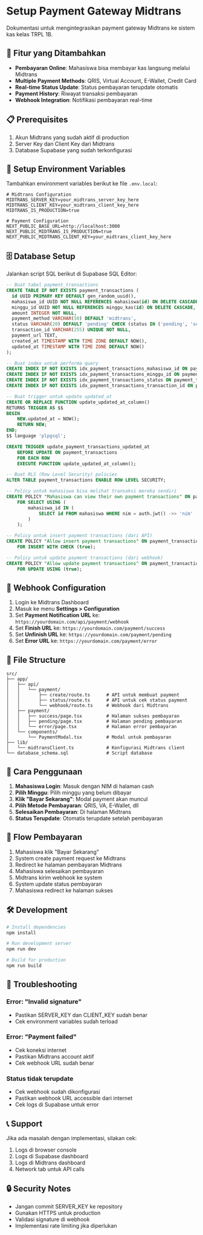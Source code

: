 # Setup Payment Gateway Midtrans

Dokumentasi untuk mengintegrasikan payment gateway Midtrans ke sistem kas kelas TRPL 1B.

## 🚀 Fitur yang Ditambahkan

- **Pembayaran Online**: Mahasiswa bisa membayar kas langsung melalui Midtrans
- **Multiple Payment Methods**: QRIS, Virtual Account, E-Wallet, Credit Card
- **Real-time Status Update**: Status pembayaran terupdate otomatis
- **Payment History**: Riwayat transaksi pembayaran
- **Webhook Integration**: Notifikasi pembayaran real-time

## 📋 Prerequisites

1. Akun Midtrans yang sudah aktif di production
2. Server Key dan Client Key dari Midtrans
3. Database Supabase yang sudah terkonfigurasi

## 🔧 Setup Environment Variables

Tambahkan environment variables berikut ke file `.env.local`:

```env
# Midtrans Configuration
MIDTRANS_SERVER_KEY=your_midtrans_server_key_here
MIDTRANS_CLIENT_KEY=your_midtrans_client_key_here
MIDTRANS_IS_PRODUCTION=true

# Payment Configuration
NEXT_PUBLIC_BASE_URL=http://localhost:3000
NEXT_PUBLIC_MIDTRANS_IS_PRODUCTION=true
NEXT_PUBLIC_MIDTRANS_CLIENT_KEY=your_midtrans_client_key_here
```

## 🗄️ Database Setup

Jalankan script SQL berikut di Supabase SQL Editor:

```sql
-- Buat tabel payment_transactions
CREATE TABLE IF NOT EXISTS payment_transactions (
  id UUID PRIMARY KEY DEFAULT gen_random_uuid(),
  mahasiswa_id UUID NOT NULL REFERENCES mahasiswa(id) ON DELETE CASCADE,
  minggu_id UUID NOT NULL REFERENCES minggu_kas(id) ON DELETE CASCADE,
  amount INTEGER NOT NULL,
  payment_method VARCHAR(50) DEFAULT 'midtrans',
  status VARCHAR(20) DEFAULT 'pending' CHECK (status IN ('pending', 'settlement', 'capture', 'deny', 'cancel', 'expire', 'failure')),
  transaction_id VARCHAR(255) UNIQUE NOT NULL,
  payment_url TEXT,
  created_at TIMESTAMP WITH TIME ZONE DEFAULT NOW(),
  updated_at TIMESTAMP WITH TIME ZONE DEFAULT NOW()
);

-- Buat index untuk performa query
CREATE INDEX IF NOT EXISTS idx_payment_transactions_mahasiswa_id ON payment_transactions(mahasiswa_id);
CREATE INDEX IF NOT EXISTS idx_payment_transactions_minggu_id ON payment_transactions(minggu_id);
CREATE INDEX IF NOT EXISTS idx_payment_transactions_status ON payment_transactions(status);
CREATE INDEX IF NOT EXISTS idx_payment_transactions_transaction_id ON payment_transactions(transaction_id);

-- Buat trigger untuk update updated_at
CREATE OR REPLACE FUNCTION update_updated_at_column()
RETURNS TRIGGER AS $$
BEGIN
    NEW.updated_at = NOW();
    RETURN NEW;
END;
$$ language 'plpgsql';

CREATE TRIGGER update_payment_transactions_updated_at 
    BEFORE UPDATE ON payment_transactions 
    FOR EACH ROW 
    EXECUTE FUNCTION update_updated_at_column();

-- Buat RLS (Row Level Security) policies
ALTER TABLE payment_transactions ENABLE ROW LEVEL SECURITY;

-- Policy untuk mahasiswa bisa melihat transaksi mereka sendiri
CREATE POLICY "Mahasiswa can view their own payment transactions" ON payment_transactions
    FOR SELECT USING (
        mahasiswa_id IN (
            SELECT id FROM mahasiswa WHERE nim = auth.jwt() ->> 'nim'
        )
    );

-- Policy untuk insert payment transactions (dari API)
CREATE POLICY "Allow insert payment transactions" ON payment_transactions
    FOR INSERT WITH CHECK (true);

-- Policy untuk update payment transactions (dari webhook)
CREATE POLICY "Allow update payment transactions" ON payment_transactions
    FOR UPDATE USING (true);
```

## 🔗 Webhook Configuration

1. Login ke Midtrans Dashboard
2. Masuk ke menu **Settings > Configuration**
3. Set **Payment Notification URL** ke: `https://yourdomain.com/api/payment/webhook`
4. Set **Finish URL** ke: `https://yourdomain.com/payment/success`
5. Set **Unfinish URL** ke: `https://yourdomain.com/payment/pending`
6. Set **Error URL** ke: `https://yourdomain.com/payment/error`

## 📁 File Structure

```
src/
├── app/
│   ├── api/
│   │   └── payment/
│   │       ├── create/route.ts      # API untuk membuat payment
│   │       ├── status/route.ts      # API untuk cek status payment
│   │       └── webhook/route.ts     # Webhook dari Midtrans
│   ├── payment/
│   │   ├── success/page.tsx         # Halaman sukses pembayaran
│   │   ├── pending/page.tsx         # Halaman pending pembayaran
│   │   └── error/page.tsx           # Halaman error pembayaran
│   └── components/
│       └── PaymentModal.tsx         # Modal untuk pembayaran
├── lib/
│   └── midtransClient.ts            # Konfigurasi Midtrans client
└── database_schema.sql              # Script database
```

## 🎯 Cara Penggunaan

1. **Mahasiswa Login**: Masuk dengan NIM di halaman cash
2. **Pilih Minggu**: Pilih minggu yang belum dibayar
3. **Klik "Bayar Sekarang"**: Modal payment akan muncul
4. **Pilih Metode Pembayaran**: QRIS, VA, E-Wallet, dll
5. **Selesaikan Pembayaran**: Di halaman Midtrans
6. **Status Terupdate**: Otomatis terupdate setelah pembayaran

## 🔄 Flow Pembayaran

1. Mahasiswa klik "Bayar Sekarang"
2. System create payment request ke Midtrans
3. Redirect ke halaman pembayaran Midtrans
4. Mahasiswa selesaikan pembayaran
5. Midtrans kirim webhook ke system
6. System update status pembayaran
7. Mahasiswa redirect ke halaman sukses

## 🛠️ Development

```bash
# Install dependencies
npm install

# Run development server
npm run dev

# Build for production
npm run build
```

## 🚨 Troubleshooting

### Error: "Invalid signature"
- Pastikan SERVER_KEY dan CLIENT_KEY sudah benar
- Cek environment variables sudah terload

### Error: "Payment failed"
- Cek koneksi internet
- Pastikan Midtrans account aktif
- Cek webhook URL sudah benar

### Status tidak terupdate
- Cek webhook sudah dikonfigurasi
- Pastikan webhook URL accessible dari internet
- Cek logs di Supabase untuk error

## 📞 Support

Jika ada masalah dengan implementasi, silakan cek:
1. Logs di browser console
2. Logs di Supabase dashboard
3. Logs di Midtrans dashboard
4. Network tab untuk API calls

## 🔒 Security Notes

- Jangan commit SERVER_KEY ke repository
- Gunakan HTTPS untuk production
- Validasi signature di webhook
- Implementasi rate limiting jika diperlukan



